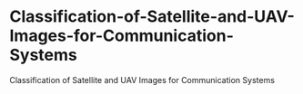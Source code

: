 # Classification-of-Satellite-and-UAV-Images-for-Communication-Systems
Classification of Satellite and UAV Images for Communication Systems
